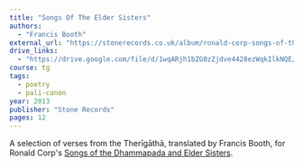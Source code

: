 ```yaml
---
title: "Songs Of The Elder Sisters"
authors:
  - "Francis Booth"
external_url: "https://stonerecords.co.uk/album/ronald-corp-songs-of-the-elder-sisters/"
drive_links:
  - "https://drive.google.com/file/d/1wqARjh1bZG0zZjdve4428ezWqkIlkNQE/view?usp=sharing"
course: tg
tags:
  - poetry
  - pali-canon
year: 2013
publisher: "Stone Records"
pages: 12 
---
```


A selection of verses from the Therīgāthā, translated by Francis Booth, for Ronald Corp's [Songs of the Dhammapada and Elder Sisters](https://buddhistuniversity.net/content/av/dhp-thig-songs_corp-ronald).
